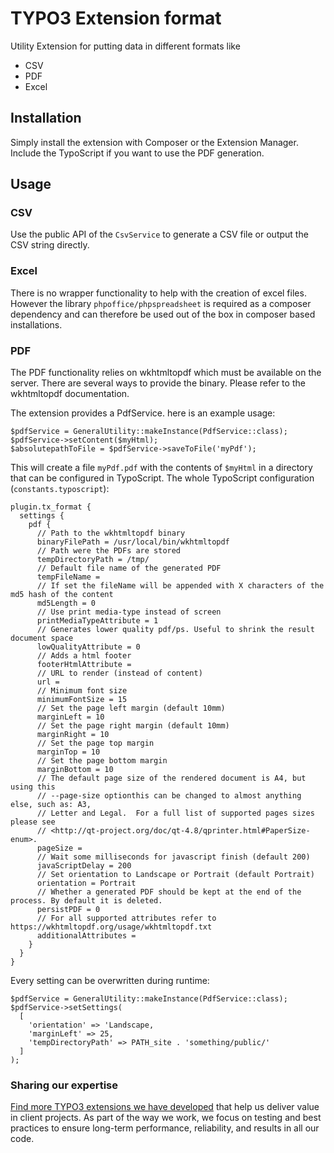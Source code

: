 # TYPO3 Extension format

Utility Extension for putting data in different formats like

* CSV
* PDF
* Excel

## Installation

Simply install the extension with Composer or the Extension Manager. Include the TypoScript if you want to use the PDF generation.

## Usage

### CSV

Use the public API of the `CsvService` to generate a CSV file or output the CSV string directly.

### Excel

There is no wrapper functionality to help with the creation of excel files. However the library
`phpoffice/phpspreadsheet` is required as a composer dependency and can therefore be used out of
the box in composer based installations.

### PDF

The PDF functionality relies on wkhtmltopdf which must be available on the server.
There are several ways to provide the binary. Please refer to the wkhtmltopdf documentation. 

The extension provides a PdfService. here is an example usage:

```
$pdfService = GeneralUtility::makeInstance(PdfService::class);
$pdfService->setContent($myHtml);
$absolutepathToFile = $pdfService->saveToFile('myPdf');
```

This will create a file `myPdf.pdf` with the contents of `$myHtml` in a directory that can be configured in TypoScript.
The whole TypoScript configuration (`constants.typoscript`):

```
plugin.tx_format {
  settings {
    pdf {
      // Path to the wkhtmltopdf binary
      binaryFilePath = /usr/local/bin/wkhtmltopdf
      // Path were the PDFs are stored
      tempDirectoryPath = /tmp/
      // Default file name of the generated PDF
      tempFileName =
      // If set the fileName will be appended with X characters of the md5 hash of the content
      md5Length = 0
      // Use print media-type instead of screen
      printMediaTypeAttribute = 1
      // Generates lower quality pdf/ps. Useful to shrink the result document space
      lowQualityAttribute = 0
      // Adds a html footer
      footerHtmlAttribute =
      // URL to render (instead of content)
      url =
      // Minimum font size
      minimumFontSize = 15
      // Set the page left margin (default 10mm)
      marginLeft = 10
      // Set the page right margin (default 10mm)
      marginRight = 10
      // Set the page top margin
      marginTop = 10
      // Set the page bottom margin
      marginBottom = 10
      // The default page size of the rendered document is A4, but using this
      // --page-size optionthis can be changed to almost anything else, such as: A3,
      // Letter and Legal.  For a full list of supported pages sizes please see
      // <http://qt-project.org/doc/qt-4.8/qprinter.html#PaperSize-enum>.
      pageSize =
      // Wait some milliseconds for javascript finish (default 200)
      javaScriptDelay = 200
      // Set orientation to Landscape or Portrait (default Portrait)
      orientation = Portrait
      // Whether a generated PDF should be kept at the end of the process. By default it is deleted.
      persistPDF = 0
      // For all supported attributes refer to https://wkhtmltopdf.org/usage/wkhtmltopdf.txt
      additionalAttributes =
    }
  }
}
```

Every setting can be overwritten during runtime:

```
$pdfService = GeneralUtility::makeInstance(PdfService::class);
$pdfService->setSettings(
  [
    'orientation' => 'Landscape,
    'marginLeft' => 25,
    'tempDirectoryPath' => PATH_site . 'something/public/'
  ]
);
```
### Sharing our expertise

[Find more TYPO3 extensions we have developed](https://b13.com/useful-typo3-extensions-from-b13-to-you) that help us deliver value in client projects. As part of the way we work, we focus on testing and best practices to ensure long-term performance, reliability, and results in all our code.
